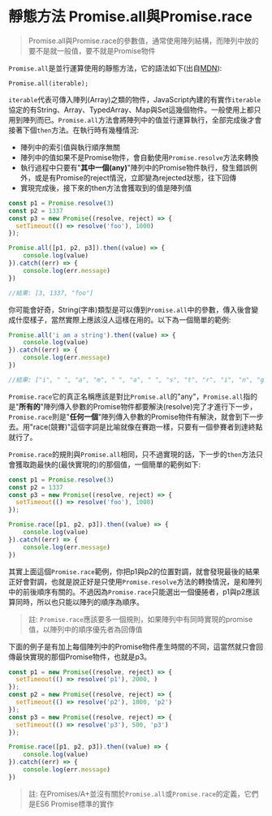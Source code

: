 # 靜態方法 Promise.all與Promise.race

> Promise.all與Promise.race的參數值，通常使用陣列結構，而陣列中放的要不是就一般值，要不就是Promise物件

`Promise.all`是並行運算使用的靜態方法，它的語法如下(出自[MDN](https://developer.mozilla.org/en-US/docs/Web/JavaScript/Reference/Global_Objects/Promise/all)):

```
Promise.all(iterable);
```

`iterable`代表可傳入陣列(Array)之類的物件，JavaScript內建的有實作`iterable`協定的有String、Array、TypedArray、Map與Set這幾個物件。一般使用上都只用到陣列而已。`Promise.all`方法會將陣列中的值並行運算執行，全部完成後才會接著下個`then`方法。在執行時有幾種情況:

- 陣列中的索引值與執行順序無關
- 陣列中的值如果不是Promise物件，會自動使用`Promise.resolve`方法來轉換
- 執行過程中只要有"**其中一個(any)**"陣列中的Promise物件執行，發生錯誤例外，或是有Promise的reject情況，立即變為rejected狀態，往下回傳
- 實現完成後，接下來的then方法會獲取到的值是陣列值

```js
const p1 = Promise.resolve(3)
const p2 = 1337
const p3 = new Promise((resolve, reject) => {
  setTimeout(() => resolve('foo'), 1000)
});

Promise.all([p1, p2, p3]).then((value) => {
    console.log(value)
}).catch((err) => {
    console.log(err.message)
})

//結果: [3, 1337, "foo"]
```

你可能會好奇，String(字串)類型是可以傳到`Promise.all`中的參數，傳入後會變成什麼樣子，當然實際上應該沒人這樣在用的。以下為一個簡單的範例:

```js
Promise.all('i am a string').then((value) => {
    console.log(value)
}).catch((err) => {
    console.log(err.message)
})

//結果: ["i", " ", "a", "m", " ", "a", " ", "s", "t", "r", "i", "n", "g"]
```

`Promise.race`它的真正名稱應該是對比`Promise.all`的"any"，`Promise.all`指的是"**所有的**"陣列傳入參數的Promise物件都要解決(resolve)完了才進行下一步，`Promise.race`則是"**任何一個**"陣列傳入參數的Promise物件有解決，就會到下一步去。用"race(競賽)"這個字詞是比喻就像在賽跑一樣，只要有一個參賽者到達終點就行了。

`Promise.race`的規則與`Promise.all`相同，只不過實現的話，下一步的`then`方法只會獲取跑最快的(最快實現的)的那個值，一個簡單的範例如下:

```js
const p1 = Promise.resolve(3)
const p2 = 1337
const p3 = new Promise((resolve, reject) => {
  setTimeout(() => resolve('foo'), 1000)
});

Promise.race([p1, p2, p3]).then((value) => {
    console.log(value)
}).catch((err) => {
    console.log(err.message)
})
```

其實上面這個`Promise.race`範例，你把p1與p2的位置對調，就會發現最後的結果正好會對調，也就是說正好是只使用`Promise.resolve`方法的轉換情況，是和陣列中的前後順序有關的。不過因為`Promise.race`只能選出一個優腃者，p1與p2應該算同時，所以也只能以陣列的順序為順序。

> 註: `Promise.race`應該要多一個規則，如果陣列中有同時實現的promise值，以陣列中的順序優先者為回傳值

下面的例子是有加上每個陣列中的Promise物件產生時間的不同，這當然就只會回傳最快實現的那個Promise物件，也就是p3。

```js
const p1 = new Promise((resolve, reject) => {
  setTimeout(() => resolve('p1'), 2000, )
});
const p2 = new Promise((resolve, reject) => {
  setTimeout(() => resolve('p2'), 1000, 'p2')
});
const p3 = new Promise((resolve, reject) => {
  setTimeout(() => resolve('p3'), 500, 'p3')
});

Promise.race([p1, p2, p3]).then((value) => {
    console.log(value)
}).catch((err) => {
    console.log(err.message)
})
```

> 註: 在Promises/A+並沒有關於`Promise.all`或`Promise.race`的定義，它們是ES6 Promise標準的實作

